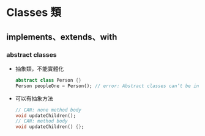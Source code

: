 # Classes 類

## implements、extends、with

### abstract classes

- 抽象類，不能實體化
  ```dart
  abstract class Person {}
  Person peopleOne = Person(); // error: Abstract classes can’t be instantiated.
  ```
- 可以有抽象方法
  ```dart
  // CAN: none method body
  void updateChildren();
  // CAN: method body
  void updateChildren() {};
  ```
